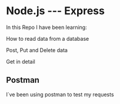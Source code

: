 # Node.js --- Express

In this Repo I have been learning:

How to read data from a database

Post, Put and Delete data

Get in detail

## Postman 

I´ve been using postman to test my requests




